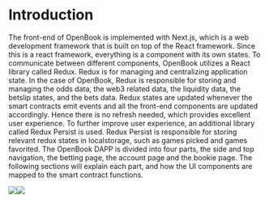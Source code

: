 # Introduction

The front-end of OpenBook is implemented with Next.js, which is a web development framework that is built on top of the React framework. Since this is a react framework, everything is a component with its own states. To communicate between different components, OpenBook utilizes a React library called Redux. Redux is for managing and centralizing application state. In the case of OpenBook, Redux is responsible for storing and managing the odds data, the web3 related data, the liquidity data, the betslip states, and the bets data. Redux states are updated whenever the smart contracts emit events and all the front-end components are updated accordingly. Hence there is no refresh needed, which provides excellent user experience. To further improve user experience, an additional library called Redux Persist is used.  Redux Persist is responsible for storing relevant redux states in localstorage, such as games picked and games favorited. The OpenBook DAPP is divided into four parts, the side and top navigation, the betting page, the account page and the bookie page. The following sections will explain each part, and how the UI components are mapped to the smart contract functions.

![](https://lh3.googleusercontent.com/XljeMk-9QpqyGx3x3ebBV8j-Po5ApvoRgv9-KgtvG3jt4NxT4TbfyIPjR2bTGWNMMm99Z4ZYU7W5xbtiUQ9SRbx8ZTRmj8B1KBFyrESHO70SGPnLcFdC5\_zAF-xiEIhocRwmWm5m1TQm013k)![](https://lh3.googleusercontent.com/oiwSSgUaLVwp90odCF4QPLg-y-3XLVUXDz0KU32DKxlwRUhsuNPVENyRUCLXXsO8Lbmb55Ac8eqktLz6KTGrdpaawlSBc8tx0nwkbpKIf0GsXWzPvMQTPKgHnpV9OeuRu\_eIPmZdDhqJlIaN)
